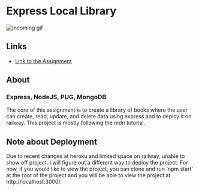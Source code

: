 # Express Local Library
![incoming gif]()
## Links
- [Link to the Assignment](https://www.theodinproject.com/lessons/nodejs-express-105-forms-and-deployment)

## About
### Express, NodeJS, PUG, MongoDB

The core of this assignment is to create a library of books where the user can create, read, update, and delete data using express and to deploy it on railway. This project is mostly following the mdn tutorial.

## Note about Deployment

Due to recent changes at heroku and limited space on railway, unable to show off project. I will figure out a different way to deploy the project.
For now, if you would like to view the project, you can clone and run 'npm start' at the root of the project and you will be able to view the project
at http://localhost:3000/.
